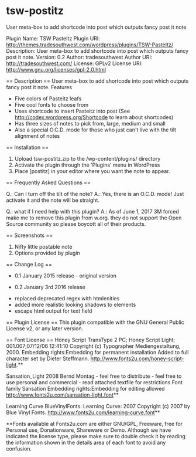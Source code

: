 # tsw-postitz
User meta-box to add shortcode into post which outputs fancy post it note

Plugin Name: TSW PasteItz
Plugin URI: http://themes.tradesouthwest.com/wordpress/plugins/TSW-PasteItz/
Description: User meta-box to add shortcode into post which outputs fancy post it note.
Version: 0.2
Author: tradesouthwest
Author URI: http://tradesouthwest.com/
License: GPLv2
License URI: http://www.gnu.org/licenses/gpl-2.0.html

== Description ==
User meta-box to add shortcode into post which outputs fancy post it note.
Features
* Five colors of Pasteitz leafs
* Five cool fonts to choose from
* Uses shortcode to insert Pasteitz into post (See http://codex.wordpress.org/Shortcode to learn about shortcodes)
* Has three sizes of notes to pick from, large, medium and small
* Also a special O.C.D. mode for those who just can't live with the tilt alignment of notes

== Installation ==
1. Upload tsw-postitz.zip to the /wp-content/plugins/ directory
2. Activate the plugin through the 'Plugins' menu in WordPress
3. Place [postitz] in your editor where you want the note to appear.

== Frequently Asked Questions ==

Q.: Can I turn off the tilt of the note?
A.: Yes, there is an O.C.D. mode! Just activate it and the note will be straight.

Q.: what if I need help with this plugin?
A.: As of June 1, 2017 3M forced make me to remove this plugin from w.org. they do not support the Open Source community so please boycott all of their products.

== Screenshots ==
1. Nifty little postable note
2. Options provided by plugin

== Change Log ==
* 0.1 January 2015 release - original version

* 0.2 January 3rd 2016 release
- replaced deprecated regex with htmlenities
- added more realistic looking shadows to elements
- escape html output for text field

== Plugin License ==
This plugin compatible with the GNU General Public License v2, or any later version.

== Font License ==
Honey Script TransType 2 PC;
Honey Script Light; 001.007;07/12/06 12:41:10
Copyright (c) Typographer Mediengestaltung, 2000.
Embedding rights:Embedding for permanent installation
Added to full character set by Dieter Steffmann.
http://www.fonts2u.com/honey-script-light.**

Sansation_Light
2008 Bernd Montag - feel free to distribute - feel free to use personal and commercial - read attached textfile for restrictions
Font family
Sansation
Embedding rights:Embedding for editing allowed
http://www.fonts2u.com/sansation-light.font**

Learning Curve
BlueVinylFonts: Learning Curve: 2007
Copyright (c) 2007 by Blue Vinyl Fonts.
http://www.fonts2u.com/learning-curve.font**

**Fonts available at Fonts2u.com are either GNU/GPL, Freeware, free for Personal use, Donationware, Shareware or Demo. Although we have indicated the license type, please make sure to double check it by reading the information shown in the details area of each font to avoid any confusion.
